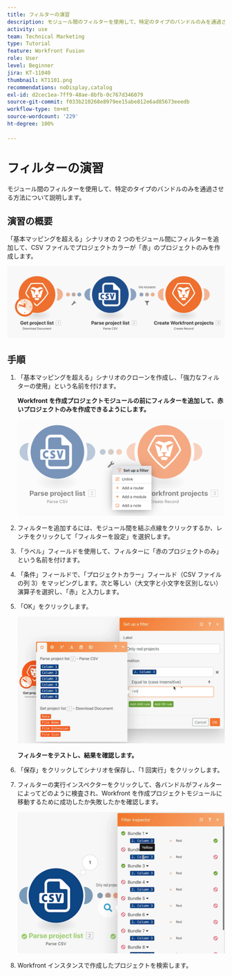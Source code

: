 ```yaml
---
title: フィルターの演習
description: モジュール間のフィルターを使用して、特定のタイプのバンドルのみを通過させる方法について説明します。
activity: use
team: Technical Marketing
type: Tutorial
feature: Workfront Fusion
role: User
level: Beginner
jira: KT-11040
thumbnail: KT1101.png
recommendations: noDisplay,catalog
exl-id: d2cec1ea-7ff9-48ae-8bfb-0c767d346079
source-git-commit: f033b210268e8979ee15abe812e6ad85673eeedb
workflow-type: tm+mt
source-wordcount: '229'
ht-degree: 100%

---
```


# フィルターの演習

モジュール間のフィルターを使用して、特定のタイプのバンドルのみを通過させる方法について説明します。

## 演習の概要

「基本マッピングを超える」シナリオの 2 つのモジュール間にフィルターを追加して、CSV ファイルでプロジェクトカラーが「赤」のプロジェクトのみを作成します。

![フィルター画像 1](../12-exercises/assets/filters-walkthrough-1.png)

## 手順

1. 「基本マッピングを超える」シナリオのクローンを作成し、「強力なフィルターの使用」という名前を付けます。

   **Workfront を作成プロジェクトモジュールの前にフィルターを追加して、赤いプロジェクトのみを作成できるようにします。**

   ![フィルター画像 2](../12-exercises/assets/filters-walkthrough-2.png)

1. フィルターを追加するには、モジュール間を結ぶ点線をクリックするか、レンチをクリックして「フィルターを設定」を選択します。
1. 「ラベル」フィールドを使用して、フィルターに「赤のプロジェクトのみ」という名前を付けます。
1. 「条件」フィールドで、「プロジェクトカラー」フィールド（CSV ファイルの列 3）をマッピングします。次と等しい（大文字と小文字を区別しない）演算子を選択し、「赤」と入力します。
1. 「OK」をクリックします。

   ![フィルター画像 3](../12-exercises/assets/filters-walkthrough-3.png)

   **フィルターをテストし、結果を確認します。**

1. 「保存」をクリックしてシナリオを保存し、「1 回実行」をクリックします。
1. フィルターの実行インスペクターをクリックして、各バンドルがフィルターによってどのように検査され、Workfront を作成プロジェクトモジュールに移動するために成功したか失敗したかを確認します。

   ![フィルター画像 4](../12-exercises/assets/filters-walkthrough-4.png)

1. Workfront インスタンスで作成したプロジェクトを検索します。

